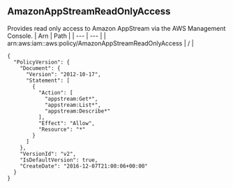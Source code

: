 
## AmazonAppStreamReadOnlyAccess
Provides read only access to Amazon AppStream via the AWS Management Console.
| Arn | Path |
| --- | --- |
| arn:aws:iam::aws:policy/AmazonAppStreamReadOnlyAccess | / |
```
{
  "PolicyVersion": {
    "Document": {
      "Version": "2012-10-17",
      "Statement": [
        {
          "Action": [
            "appstream:Get*",
            "appstream:List*",
            "appstream:Describe*"
          ],
          "Effect": "Allow",
          "Resource": "*"
        }
      ]
    },
    "VersionId": "v2",
    "IsDefaultVersion": true,
    "CreateDate": "2016-12-07T21:00:06+00:00"
  }
}
```
